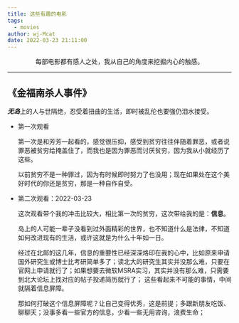 ```yaml
---
title: 这些有趣的电影 
tags:
  - movies
author: wj-Mcat
date: 2022-03-23 21:11:00
---
```


<center>每部电影都有感人之处，我从自己的角度来挖掘内心的触感。</center>

<!--more-->

***

## 《金福南杀人事件》

***无岛***上的人与世隔绝，忍受着扭曲的生活，即时被乱伦也要强仍泪水接受。

* 第一次观看

    第一次是和芳芳一起看的，感觉很压抑，感受到贫穷往往伴随着罪恶，或者说罪恶被贫穷给掩盖住了，而我也是因为罪恶而讨厌贫穷，因为我从小就经历了这些。

    以前贫穷不是一种罪过，因为有时候即时努力了也没用；现在如果处在这个美好时代的你还是贫穷，那是一种自作自受。

* 第二次观看：2022-03-23

    这次观看带个我的冲击比较大，相比第一次的贫穷，这次带给我的是：**信息**。

    岛上的人可能一辈子没看到过外面精彩的世界，也不知道什么是法律，不知道如何改进现有的生活，或许这就是为什么十年如一日。

    经过在北邮的这几年，信息的重要性已经深深烙印在我的心中，比如原来申请国外研究生或博士比考研简单多了；读北大的研究生其实并没那么难，只要在官网上申请就行了；如果想要去微软MSRA实习，其实并没有那么难，只需要到北大论坛上找对应的帖子投递简历就行了； 这些看起来不可能的事情，中间就隔着信息屏障。
    
    那如何打破这个信息屏障呢？让自己变得优秀，这是前提；多跟新朋友吃饭、聊聊天；没事多看一些官方的信息，少看一些无用咨询，浪费生命；